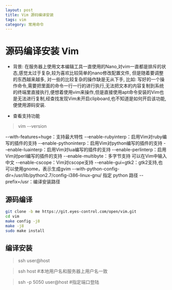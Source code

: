 ```yaml
---
layout: post
title: Vim 源码编译安装
tags: vim
category: 常用命令
---
```



# 源码编译安装 Vim
- 背景:
在服务器上使用文本编辑工具一直使用的Nano,对vim一直都是排斥的状态,感觉太过于复杂,较为喜欢比较简单的nano修改配置文件, 但是随着要调整的东西越来越多, 对一些的比较复杂的操作缺是无从下手, 比如: 写好的一个操作命令,需要把里面的命令一行一行的进行执行,无法把文本的内容复制到系统的终端里直接执行,便想着使用vim来操作,但是直接使用apt命令安装的Vim也是无法进行复制,经查找发现Vim未开启clipboard,也不知道是如何开启该功能,便使用源码安装.

* 查看支持功能

>vim --version


--with-features=huge：支持最大特性
--enable-rubyinterp：启用Vim对ruby编写的插件的支持
--enable-pythoninterp：启用Vim对python编写的插件的支持
--enable-luainterp：启用Vim对lua编写的插件的支持
--enable-perlinterp：启用Vim对perl编写的插件的支持
--enable-multibyte：多字节支持 可以在Vim中输入中文
--enable-cscope：Vim对cscope支持
--enable-gui=gtk2：gtk2支持,也可以使用gnome，表示生成gvim
--with-python-config-dir=/usr/lib/python2.7/config-i386-linux-gnu/ 指定 python 路径
--prefix=/usr：编译安装路径

## 源码编译

```bash
git clone -b me https://git.eyes-control.com/open/vim.git
cd vim
make config -j8
make -j8
sudo make install
```



## 编译安装

>ssh user@host

>ssh host #本地用户名和服务器上用户名一致

>ssh -p 5050 user@host #指定端口登陆
